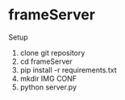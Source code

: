 # frameServer

Setup

1) clone git repository
2) cd frameServer
3) pip install -r requirements.txt
4) mkdir IMG CONF
5) python server.py
